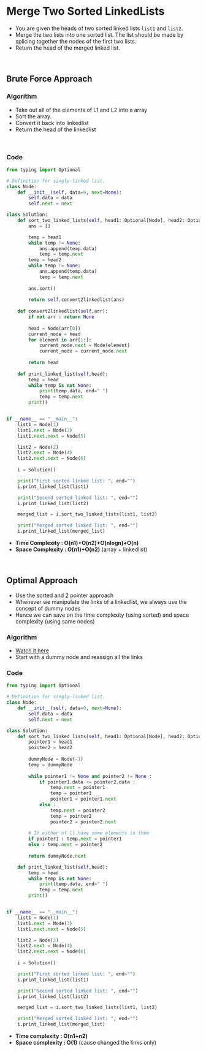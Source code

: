 # Merge Two Sorted LinkedLists

- You are given the heads of two sorted linked lists `list1` and `list2`.
- Merge the two lists into one sorted list. The list should be made by splicing together the nodes of the first two lists.
- Return the head of the merged linked list.

<br>

## Brute Force Approach 

### Algorithm

- Take out all of the elements of L1 and L2 into a array
- Sort the array. 
- Convert it back into linkedlist
- Return the head of the linkedlist 

<br>

### Code 

```python
from typing import Optional

# Definition for singly-linked list.
class Node:
    def __init__(self, data=0, next=None):
        self.data = data
        self.next = next

class Solution:
    def sort_two_linked_lists(self, head1: Optional[Node], head2: Optional[Node]) -> Optional[Node]:
        ans = []

        temp = head1
        while temp != None:
            ans.append(temp.data)
            temp = temp.next
        temp = head2
        while temp != None:
            ans.append(temp.data)
            temp = temp.next
        
        ans.sort()
        
        return self.convert2linkedlist(ans)
    
    def convert2linkedlist(self,arr):
        if not arr : return None
        
        head = Node(arr[0])
        current_node = head
        for element in arr[1:]:
            current_node.next = Node(element)
            current_node = current_node.next
        
        return head
    
    def print_linked_list(self,head):
        temp = head
        while temp is not None:
            print(temp.data, end=" ")
            temp = temp.next
        print()


if __name__ == "__main__":
    list1 = Node(1)
    list1.next = Node(3)
    list1.next.next = Node(5)

    list2 = Node(2)
    list2.next = Node(4)
    list2.next.next = Node(6)
    
    i = Solution()

    print("First sorted linked list: ", end="")
    i.print_linked_list(list1)

    print("Second sorted linked list: ", end="")
    i.print_linked_list(list2)

    merged_list = i.sort_two_linked_lists(list1, list2)

    print("Merged sorted linked list: ", end="")
    i.print_linked_list(merged_list)

```
- **Time Complexity : O(n1)+O(n2)+O(nlogn)+O(n)** 
- **Space Complexity : O(n1)+O(n2)** (array + linkedlist)

<br>

## Optimal Approach 

- Use the sorted and 2 pointer approach
- Whenever we manipulate the links of a linkedlist, we always use the concept of dummy nodes
- Hence we can save on the time complexity (using sorted) and space complexity (using same nodes)

### Algorithm

- [Watch it here](https://youtu.be/jXu-H7XuClE?si=L61P1ltqJ1UxWbnt&t=473)
- Start with a dummy node and reassign all the links

### Code 

```python 
from typing import Optional

# Definition for singly-linked list.
class Node:
    def __init__(self, data=0, next=None):
        self.data = data
        self.next = next

class Solution:
    def sort_two_linked_lists(self, head1: Optional[Node], head2: Optional[Node]) -> Optional[Node]:
        pointer1 = head1
        pointer2 = head2
        
        dummyNode = Node(-1)
        temp = dummyNode
        
        while pointer1 != None and pointer2 != None : 
            if pointer1.data <= pointer2.data :
                temp.next = pointer1
                temp = pointer1
                pointer1 = pointer1.next
            else :
                temp.next = pointer2
                temp = pointer2
                pointer2 = pointer2.next
        
        # If either of ll have some elements in them
        if pointer1 : temp.next = pointer1
        else : temp.next = pointer2
        
        return dummyNode.next 

    def print_linked_list(self,head):
        temp = head
        while temp is not None:
            print(temp.data, end=" ")
            temp = temp.next
        print()


if __name__ == "__main__":
    list1 = Node(1)
    list1.next = Node(3)
    list1.next.next = Node(5)

    list2 = Node(2)
    list2.next = Node(4)
    list2.next.next = Node(6)
    
    i = Solution()

    print("First sorted linked list: ", end="")
    i.print_linked_list(list1)

    print("Second sorted linked list: ", end="")
    i.print_linked_list(list2)

    merged_list = i.sort_two_linked_lists(list1, list2)

    print("Merged sorted linked list: ", end="")
    i.print_linked_list(merged_list)
```
- **Time complexity : O(n1+n2)**
- **Space complexity : O(1)** (cause changed the links only)